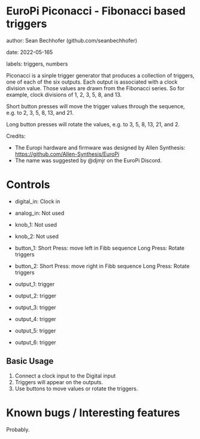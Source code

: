 # EuroPi Piconacci - Fibonacci based triggers

author: Sean Bechhofer (github.com/seanbechhofer)

date: 2022-05-165

labels: triggers, numbers

Piconacci is a sinple trigger generator that produces a collection of triggers, one of each of the six outputs. Each output is associated with a clock division value. Those values are drawn from the Fibonacci series. So for example, clock divisions of 1, 2, 3, 5, 8, and 13.

Short button presses will move the trigger values through the sequence, e.g. to 2, 3, 5, 8, 13, and 21.

Long button presses will rotate the values, e.g. to 3, 5, 8, 13, 21, and 2.

Credits:
- The Europi hardware and firmware was designed by Allen Synthesis:
https://github.com/Allen-Synthesis/EuroPi
- The name was suggested by @djmjr on the EuroPi Discord. 

# Controls

- digital_in: Clock in
- analog_in: Not used
- knob_1: Not used
- knob_2: Not used

- button_1: Short Press: move left in Fibb sequence
  Long Press: Rotate triggers
- button_2: Short Press: move right in Fibb sequence
  Long Press: Rotate triggers

- output_1: trigger
- output_2: trigger
- output_3: trigger
- output_4: trigger
- output_5: trigger
- output_6: trigger

## Basic Usage
1. Connect a clock input to the Digital input
2. Triggers will appear on the outputs.
3. Use buttons to move values or rotate the triggers.

# Known bugs / Interesting features

Probably. 
